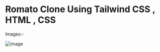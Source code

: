 # Romato Clone Using Tailwind CSS , HTML , CSS 

Images:- 

![image](https://github.com/user-attachments/assets/c02fb70d-1b2b-4e43-97bc-a58f00ef5c30)
